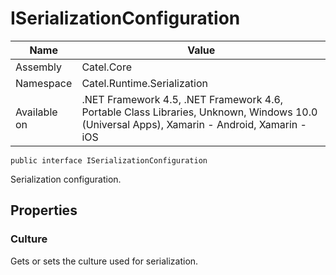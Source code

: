 

# ISerializationConfiguration

Name|Value
---|---
Assembly|Catel.Core
Namespace|Catel.Runtime.Serialization
Available on|.NET Framework 4.5, .NET Framework 4.6, Portable Class Libraries, Unknown, Windows 10.0 (Universal Apps), Xamarin - Android, Xamarin - iOS

```
public interface ISerializationConfiguration
```

Serialization configuration.



## Properties

### Culture

Gets or sets the culture used for serialization.



